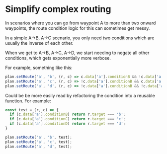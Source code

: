 # Simplify complex routing

In scenarios where you can go from waypoint A to more than two onward waypoints, the route condition logic for this can sometimes get messy.

In a simple A->B, A->C scenario, you only need two conditions which are usually the inverse of each other.

When we get to A->B, A->C, A->D, we start needing to negate all other conditions, which gets exponentially more verbose.

For example, something like this:

```javascript
plan.setRoute('a', 'b', (r, c) => c.data['a'].conditionB && !c.data['a'].conditionC && !c.data['a'].conditionD);
plan.setRoute('a', 'c', (r, c) => !c.data['a'].conditionB && c.data['a'].conditionC && !c.data['a'].conditionD);
plan.setRoute('a', 'd', (r, c) => !c.data['a'].conditionB && !c.data['a'].conditionC && c.data['a'].conditionD);
```

Could be be more easily read by refactoring the condition into a reusable function. For example:

```javascript
const test = (r, c) => {
  if (c.data['a'].conditionB) return r.target === 'b';
  if (c.data['a'].conditionC) return r.target === 'c';
  if (c.data['a'].conditionD) return r.target === 'd';
}

plan.setRoute('a', 'b', test);
plan.setRoute('a', 'c', test);
plan.setRoute('a', 'd', test);
```

